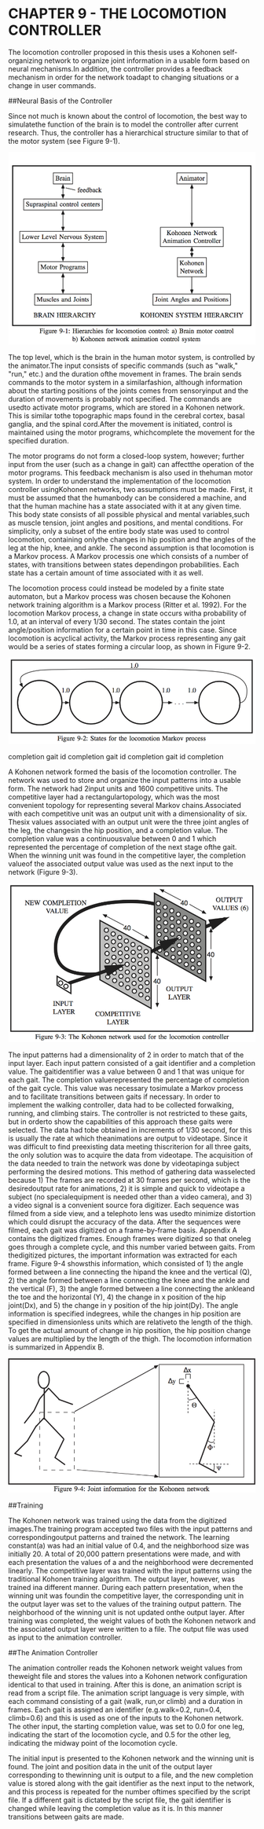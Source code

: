 # CHAPTER 9 - THE LOCOMOTION CONTROLLER

The locomotion controller proposed in this thesis uses a Kohonen self-organizing network to organize joint information in a usable form based on neural mechanisms.In addition, the controller provides a feedback mechanism in order for the network toadapt to changing situations or a change in user commands.

##Neural Basis of the Controller

Since not much is known about the control of locomotion, the best way to simulatethe function of the brain is to model the controller after current research.  Thus, the controller has a hierarchical structure similar to that of the motor system (see Figure 9-1).  

![Figure 9-1](../png/ch09_01.png "Figure 9-1")

The top level, which is the brain in the human motor system, is controlled by the animator.The input consists of specific commands (such as "walk," "run," etc.) and the duration ofthe movement in frames.  The brain sends commands to the motor system in a similarfashion, although information about the starting positions of the joints comes from sensoryinput and the duration of movements is probably not specified.  The commands are usedto activate motor programs, which are stored in a Kohonen network.  This is similar tothe topographic maps found in the cerebral cortex, basal ganglia, and the spinal cord.After the movement is initiated, control is maintained using the motor programs, whichcomplete the movement for the specified duration.

The motor programs do not form a closed-loop system, however; further input from the user (such as a change in gait) can affectthe operation of the motor programs.  This feedback mechanism is also used in thehuman motor system.
In order to understand the implementation of the locomotion controller usingKohonen networks, two assumptions must be made.  First, it must be assumed that the humanbody can be considered a machine, and that the human machine has a state associated with it at any given time.  This body state consists of all possible physical and mental variables,such as muscle tension, joint angles and positions, and mental conditions.  For simplicity, only a subset of the entire body state was used to control locomotion, containing onlythe changes in hip position and the angles of the leg at the hip, knee, and ankle.
The second assumption is that locomotion is a Markov process.  A Markov processis one which consists of a number of states, with transitions between states dependingon probabilities.  Each state has a certain amount of time associated with it as well.  

The locomotion process could instead be modeled by a finite state automaton, but a Markov process was chosen because the Kohonen network training algorithm is a Markov process (Ritter et al. 1992).  For the locomotion Markov process, a change in state occurs witha probability of 1.0, at an interval of every 1/30 second.  The states contain the joint angle/position information for a certain point in time in this case.  Since locomotion is acyclical activity, the Markov process representing any gait would be a series of states forming a circular loop, as shown in Figure 9-2.

![Figure 9-2](../png/ch09_02.png "Figure 9-2")

completion
gait id
completion
gait id
completion
gait id
completion

A Kohonen network formed the basis of the locomotion controller.  The network was used to store and organize the input patterns into a usable form.   The network had 2input units and 1600 competitive units.  The competitive layer had a rectangulartopology, which was the most convenient topology for representing several Markov chains.Associated with each competitive unit was an output unit with a dimensionality of six.  Thesix values associated with an output unit were the three joint angles of the leg, the changesin the hip position, and a completion value.  The completion value was a continuousvalue between 0 and 1 which represented the percentage of completion of the next stage ofthe gait.  When the winning unit was found in the competitive layer, the completion valueof the associated output value was used as the next input to the network (Figure 9-3).

![Figure 9-3](../png/ch09_03.png "Figure 9-3")

The input patterns had a dimensionality of 2 in order to match that of the input layer. Each input pattern consisted of a gait identifier and a completion value.  The gaitidentifier was a value between 0 and 1 that was unique for each gait.  The completion valuerepresented the percentage of completion of the gait cycle.  This value was necessary tosimulate a Markov process and to facilitate transitions between gaits if necessary.
In order to implement the walking controller, data had to be collected forwalking, running, and climbing stairs.  The controller is not restricted to these gaits, but in orderto show the capabilities of this approach these gaits were selected.  The data had tobe obtained in increments of 1/30 second, for this is usually the rate at which theanimations are output to videotape.  Since it was difficult to find preexisting data meeting thiscriterion for all three gaits, the only solution was to acquire the data from videotape.
The acquisition of the data needed to train the network was done by videotapinga subject performing the desired motions.  This method of gathering data wasselected because 1) The frames are recorded at 30 frames per second, which is the desiredoutput rate for animations, 2) it is simple and quick to videotape a subject (no specialequipment is needed other than a video camera), and 3) a video signal is a convenient source fora digitizer.  Each sequence was filmed from a side view, and a telephoto lens was usedto minimize distortion which could disrupt the accuracy of the data.
After the sequences were filmed, each gait was digitized on a frame-by-frame basis. Appendix A contains the digitized frames.  Enough frames were digitized so that oneleg goes through a complete cycle, and this number varied between gaits.  From thedigitized pictures, the important information was extracted for each frame.  Figure 9-4 showsthis information, which consisted of 1) the angle formed between a line connecting the hipand the knee and the vertical (Q), 2) the angle formed between a line connecting the knee and the ankle and the vertical (F), 3) the angle formed between a line connecting the ankleand the toe and the horizontal (Y), 4) the change in x position of the hip joint(Dx), and 5) the change in y position of the hip joint(Dy).  The angle information is specified indegrees, while the changes in hip position are specified in dimensionless units which are relativeto the length of the thigh.  To get the actual amount of change in hip position, the hip position change values are multiplied by the length of the thigh.  The locomotion information is summarized in Appendix B.

![Figure 9-4](../png/ch09_04.png "Figure 9-4")

##Training

The Kohonen network was trained using the data from the digitized images.The training program accepted two files with the input patterns and correspondingoutput patterns and trained the network.  The learning constant(a) was had an initial value of 0.4, and the neighborhood size was initially 20. A total of 20,000 pattern presentations were made, and with each presentation the values of a and the neighborhood were decremented linearly.  The competitive layer was trained with the input patterns using the traditional Kohonen training algorithm.  The output layer, however, was trained ina different manner.  During each pattern presentation, when the winning unit was foundin the competitive layer, the corresponding unit in the output layer was set to the values of the training output pattern.  The neighborhood of the winning unit is not updated onthe output layer.  After training was completed, the weight values of both the Kohonen network and the associated output layer were written to a file.  The output file was used as input to the animation controller.

##The Animation Controller

The animation controller reads the Kohonen network weight values from theweight file and stores the values into a Kohonen network configuration identical to that used in training.  After this is done, an animation script is read from a script file. The animation script language is very simple, with each command consisting of a gait (walk, run,or climb) and a duration in frames.  Each gait is assigned an identifier (e.g.walk=0.2, run=0.4, climb=0.6) and this is used as one of the inputs to the Kohonen network. The other input, the starting completion value, was set to 0.0 for one leg, indicating the start of the locomotion cycle, and 0.5 for the other leg, indicating the midway point of the locomotion cycle.

The initial input is presented to the Kohonen network and the winning unit is found. The joint and position data in the unit of the output layer corresponding to thewinning unit is output to a file, and the new completion value is stored along with the gait identifier as the next input to the network, and this process is repeated for the number oftimes specified by the script file.  If a different gait is dictated by the script file, the gait identifier is changed while leaving the completion value as it is.  In this manner transitions between gaits are made.

